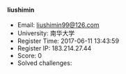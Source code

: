 #### liushimin  

* Email: liushimin99@126.com  
* University: 南华大学  
* Register Time: 2017-06-11 13:43:59  
* Register IP: 183.214.27.44  
* Score: 0  
* Solved challenges: 
